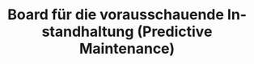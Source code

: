 ---
layout: article
title: Board für die vorausschauende Instandhaltung (Predictive Maintenance)
description: 
  - Dieses Template wird in der Instandhaltung eingesetzt. Es informiert über Maschinenlaufzeiten und über den Zeitpunkt des nächsten erwarteten Maschinenausfalls. Außerdem gibt es aktuelle Sensordaten, wie z.B. Temperatur oder Vibrationen je Linie wieder. Auf der rechten Seite sind die aktuellen und zukünftigen Audits aufgelistet.
lang: de
weight: 2000
isDraft: false
ref: Predictive-Maintenance-Board
category:
  - Empfohlen
  - Instandhaltung
  - Produktion
image: Instandhaltung-Predictive-Maintenance.png
image_thumbnail: Instandhaltung-Predictive-Maintenance_thumbnail.png
download: Instandhaltung-Predictive-Maintenance.pbmx
overview_description:
overview_benefits:
overview_data_sources:
---